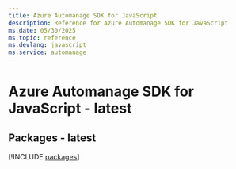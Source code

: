 ```yaml
---
title: Azure Automanage SDK for JavaScript
description: Reference for Azure Automanage SDK for JavaScript
ms.date: 05/30/2025
ms.topic: reference
ms.devlang: javascript
ms.service: automanage
---
```

# Azure Automanage SDK for JavaScript - latest
## Packages - latest
[!INCLUDE [packages](automanage-index.md)]